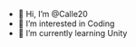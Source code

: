 - 👋 Hi, I’m @Calle20
- 👀 I’m interested in Coding
- 🌱 I’m currently learning Unity

<!---
Calle20/Calle20 is a ✨ special ✨ repository because its `README.md` (this file) appears on your GitHub profile.
You can click the Preview link to take a look at your changes.
--->
